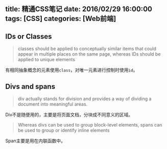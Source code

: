 title: 精通CSS笔记 
date: 2016/02/29 16:00:00
tags: [CSS]
categories: [Web前端]
---
## IDs or Classes

>classes should be applied to conceptually similar items that could appear in multiple places on the same page, whereas IDs should be applied to unique elements

有相同抽象概念的元素使用`class`，对唯一元素进行控制时使用`id`。

## Divs and spans

>div actually stands for division and provides a way of dividing a document into meaningful areas.

Div不是随便用的，主要是将页面文档，分块成不同意义的区域。

>Whereas divs can be used to group block-level elements, spans can be used to group or identify inline elements

Span主要是用在内联函数中。